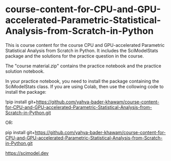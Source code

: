 # course-content-for-CPU-and-GPU-accelerated-Parametric-Statistical-Analysis-from-Scratch-in-Python

This is course content for the course CPU and GPU-accelerated Parametric Statistical Analysis from Scratch in Python. It includes the SciModelStats package and the solutions for the practice question in the course. 

The "course material.zip" contains the practice notebook and the practice solution notebook.

In your practice notebook, you need to install the package containing the SciModelStats class. If you are using Colab, then use the collowing code to install the package:

!pip install git+https://github.com/yahya-bader-khawam/course-content-for-CPU-and-GPU-accelerated-Parametric-Statistical-Analysis-from-Scratch-in-Python.git

OR:

pip install git+https://github.com/yahya-bader-khawam/course-content-for-CPU-and-GPU-accelerated-Parametric-Statistical-Analysis-from-Scratch-in-Python.git


https://scimodel.dev
